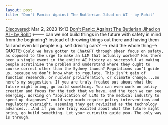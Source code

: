 ```yaml
---
layout: post
title: "Don't Panic: Against The Butlerian Jihad on AI - by Rohit"
---
```

[Discovered](http://rolandtanglao.com/2020/07/29/p1-blogthis-checkvist-list-links-to-blog/): Mar 2, 2023 19:13 [Don't Panic: Against The Butlerian Jihad on AI - by Rohit](https://www.strangeloopcanon.com/p/dont-panic-against-the-butlerian#footnote-1-104698527) <--- can we not build things in the future with safety in mind from the beginning? instead of throwing things out there and having them fail and even kill people e.g. self driving cars? --> read the whole thing--> QUOTE: `Could we have gotten to ChatGPT through sheer focus on safety, as opposed to the urge to make an LLM that actually worked? Has there been a single event in the entire AI history as successful at making people scrutinise the problem and understand where they ought to course correct other than the Sydney launch? Regulations can’t guide us, because we don’t know what to regulate. This isn’t gain of function research, or nuclear proliferation, or climate change....So here's my suggestion. If you are truly freaked out about what the future might bring, go build something. You can even work on policy creation and focus for the tech that we have, and the tech we can see emerging. Working on “application of LLMs to the medical industry to speed up diagnoses” could very much require policy interventions and regulatory oversight, assuming they get revisited as the technology advances....And if you are truly excited about what the future might bring, go build something. Let your curiosity guide you. The only way is through.`
